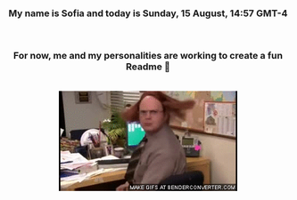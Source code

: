 


<div align="center">
<h3 >My name is Sofia and today is Sunday, 15 August, 14:57 GMT-4</h3><br>
<h3 >For now, me and my personalities are working to create a fun Readme 👋
</h3><br>
<img src='img/dwight.gif' alt='working...'/>
</div>
